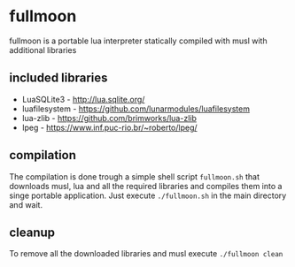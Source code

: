 # fullmoon

fullmoon is a portable lua interpreter statically compiled with musl with additional libraries

## included libraries
* LuaSQLite3 - http://lua.sqlite.org/
* luafilesystem - https://github.com/lunarmodules/luafilesystem
* lua-zlib - https://github.com/brimworks/lua-zlib
* lpeg - https://www.inf.puc-rio.br/~roberto/lpeg/

## compilation
The compilation is done trough a simple shell script `fullmoon.sh` that downloads musl, lua and all the required libraries and compiles them into a singe portable application.
Just execute ```./fullmoon.sh``` in the main directory and wait.

## cleanup 
To remove all the downloaded libraries and musl execute ```./fullmoon clean```
